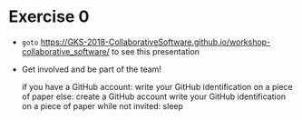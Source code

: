 # Exercise 0

* `goto` https://GKS-2018-CollaborativeSoftware.github.io/workshop-collaborative_software/ to see this presentation
* Get involved and be part of the team!


	if you have a GitHub account:
		write your GitHub identification on a piece of paper
	else:
		create a GitHub account
		write your GitHub identification on a piece of paper
	while not invited:
		sleep
